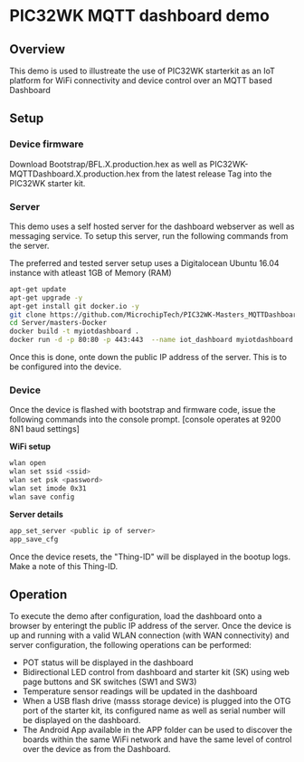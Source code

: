 # PIC32WK MQTT dashboard demo

## Overview

This demo is used to illustreate the use of PIC32WK starterkit as an IoT platform for WiFi connectivity and device control over an MQTT based Dashboard

## Setup

### Device firmware

Download Bootstrap/BFL.X.production.hex as well as PIC32WK-MQTTDashboard.X.production.hex from the latest release Tag into the PIC32WK starter kit.

### Server

This demo uses a self hosted server for the dashboard webserver as well as messaging service. To setup this server, run the following commands from the server.

The preferred and tested server setup uses a Digitalocean Ubuntu 16.04 instance with atleast 1GB of Memory (RAM)

```bash
apt-get update
apt-get upgrade -y
apt-get install git docker.io -y
git clone https://github.com/MicrochipTech/PIC32WK-Masters_MQTTDashboard.git
cd Server/masters-Docker
docker build -t myiotdashboard .
docker run -d -p 80:80 -p 443:443  --name iot_dashboard myiotdashboard
```

Once this is done, onte down the public IP address of the server. This is to be configured into the device.

### Device

Once the device is flashed with bootstrap and firmware code, issue the following commands into the console prompt. [console operates at 9200 8N1 baud settings]

**WiFi setup**

```bash
wlan open
wlan set ssid <ssid>
wlan set psk <password>
wlan set imode 0x31
wlan save config
```

**Server details**

```bash
app_set_server <public ip of server>
app_save_cfg
```

Once the device resets, the "Thing-ID" will be displayed in the bootup logs. Make a note of this Thing-ID.

## Operation

To execute the demo after configuration, load the dashboard onto a browser by enteringt the public IP address of the server. Once the device is up and running with a valid WLAN connection (with WAN connectivity) and server configuration, the following operations can be performed:

- POT status will be displayed in the dashboard
- Bidirectional LED control from dashboard and starter kit (SK) using web page buttons and SK switches (SW1 and SW3)
- Temperature sensor readings will be updated in the dashboard
- When a USB flash drive (masss storage device) is plugged into the OTG port of the starter kit, its configured name as well as serial number will be displayed on the dashboard.
- The Android App available in the APP folder can be used to discover the boards within the same WiFi network and have the same level of control over the device as from the Dashboard. 
